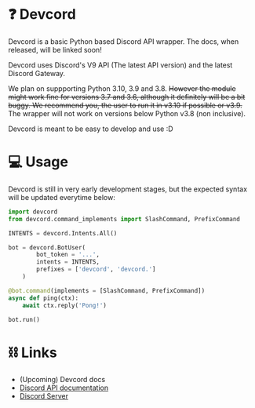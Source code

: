 # ❓ Devcord

Devcord is a basic Python based Discord API wrapper. The docs, when released, will be linked soon!

Devcord uses Discord's V9 API (The latest API version) and the latest Discord Gateway.

We plan on suppporting Python 3.10, 3.9 and 3.8. ~~However the module might work fine for versions 3.7 and 3.6, although it definitely will be a bit buggy. We recommend you, the user to run it in v3.10 if possible or v3.9.~~
The wrapper will not work on versions below Python v3.8 (non inclusive).

Devcord is meant to be easy to develop and use :D

# 💻 Usage

Devcord is still in very early development stages, but the expected syntax will be updated everytime below:

```py
import devcord
from devcord.command_implements import SlashCommand, PrefixCommand

INTENTS = devcord.Intents.All()

bot = devcord.BotUser(
        bot_token = '...',
        intents = INTENTS,
        prefixes = ['devcord', 'devcord.']
    )

@bot.command(implements = [SlashCommand, PrefixCommand])
async def ping(ctx):
    await ctx.reply('Pong!')

bot.run()
```

# ⛓ Links

- (Upcoming) Devcord docs
- [Discord API documentation](https://discord.com/developers/docs)
- [Discord Server](https://discord.gg/bTnheyspUm)

